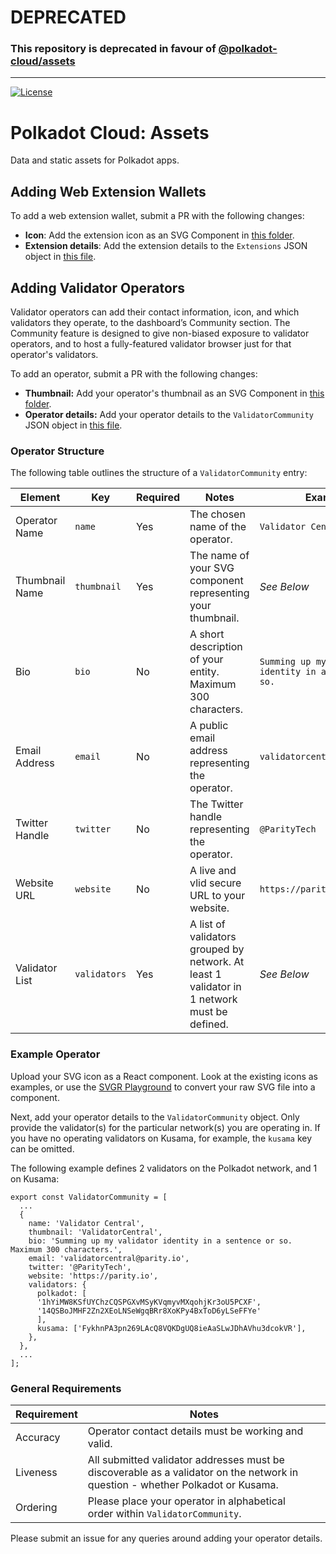 # DEPRECATED

### This repository is **deprecated** in favour of [@polkadot-cloud/assets](https://github.com/polkadot-cloud/polkadot-cloud/tree/main/packages/assets)

----

[![License](https://img.shields.io/badge/License-GPL_3.0_only-blue.svg)](https://opensource.org/license/gpl-3-0/)

# Polkadot Cloud: Assets

Data and static assets for Polkadot apps.

## Adding Web Extension Wallets

To add a web extension wallet, submit a PR with the following changes:
* **Icon**: Add the extension icon as an SVG Component in [this folder](https://github.com/paritytech/polkadot-cloud/tree/main/packages/assets/extensions/jsx).
* **Extension details**: Add the extension details to the `Extensions` JSON object in [this file](https://github.com/paritytech/polkadot-cloud/blob/main/packages/assets/extensions/index.tsx).

## Adding Validator Operators

Validator operators can add their contact information, icon, and which validators they operate, to the dashboard’s Community section. The Community feature is designed to give non-biased exposure to validator operators, and to host a fully-featured validator browser just for that operator's validators.

To add an operator, submit a PR with the following changes:

- **Thumbnail:** Add your operator's thumbnail as an SVG Component in [this folder](https://github.com/paritytech/polkadot-cloud/tree/main/packages/assets/validators/thumbnails).
- **Operator details:** Add your operator details to the `ValidatorCommunity` JSON object in [this file](https://github.com/paritytech/polkadot-cloud/blob/main/packages/assets/validators/index.ts).

### Operator Structure

The following table outlines the structure of a `ValidatorCommunity` entry:

| Element        | Key          | Required | Notes                                                                                       | Example                                                 |
| -------------- | ------------ | -------- | ------------------------------------------------------------------------------------------- | ------------------------------------------------------- |
| Operator Name  | `name`       | Yes      | The chosen name of the operator.                                                            | `Validator Central`                                     |
| Thumbnail Name | `thumbnail`  | Yes      | The name of your SVG component representing your thumbnail.                                 | _See Below_                                             |
| Bio            | `bio`        | No       | A short description of your entity. Maximum 300 characters.                                 | `Summing up my validator identity in a sentence or so.` |
| Email Address  | `email`      | No       | A public email address representing the operator.                                           | `validatorcentral@parity.io`                            |
| Twitter Handle | `twitter`    | No       | The Twitter handle representing the operator.                                               | `@ParityTech`                                           |
| Website URL    | `website`    | No       | A live and vlid secure URL to your website.                                                 | `https://parity.io`                                     |
| Validator List | `validators` | Yes      | A list of validators grouped by network. At least 1 validator in 1 network must be defined. | _See Below_                                             |

### Example Operator

Upload your SVG icon as a React component. Look at the existing icons as examples, or use the [SVGR Playground](https://react-svgr.com/playground/) to convert your raw SVG file into a component.

Next, add your operator details to the `ValidatorCommunity` object. Only provide the validator(s) for the particular network(s) you are operating in. If you have no operating validators on Kusama, for example, the `kusama` key can be omitted.

The following example defines 2 validators on the Polkadot network, and 1 on Kusama:

```
export const ValidatorCommunity = [
  ...
  {
    name: 'Validator Central',
    thumbnail: 'ValidatorCentral',
    bio: 'Summing up my validator identity in a sentence or so. Maximum 300 characters.',
    email: 'validatorcentral@parity.io',
    twitter: '@ParityTech',
    website: 'https://parity.io',
    validators: {
      polkadot: [
      '1hYiMW8KSfUYChzCQSPGXvMSyKVqmyvMXqohjKr3oU5PCXF',
      '14QSBoJMHF2Zn2XEoLNSeWgqBRr8XoKPy4BxToD6yLSeFFYe'
      ],
      kusama: ['FykhnPA3pn269LAcQ8VQKDgUQ8ieAaSLwJDhAVhu3dcokVR'],
    },
  },
  ...
];

```

### General Requirements

| Requirement | Notes                                                                                                                                                                                             |
| ----------- | ------------------------------------------------------------------------------------------------------------------------------------------------------------------------------------------------- |
| Accuracy    | Operator contact details must be working and valid.                                                                                                                                               |
| Liveness    | All submitted validator addresses must be discoverable as a validator on the network in question - whether Polkadot or Kusama.                                                                    |
| Ordering    | Please place your operator in alphabetical order within `ValidatorCommunity`. |

Please submit an issue for any queries around adding your operator details.
